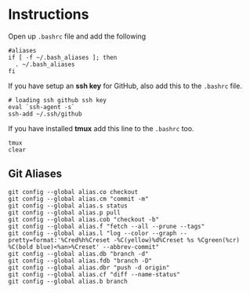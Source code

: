 # Instructions

Open up `.bashrc` file and add the following

```
#aliases
if [ -f ~/.bash_aliases ]; then
  . ~/.bash_aliases
fi
```

If you have setup an **ssh key** for GitHub, also add this to the `.bashrc` file.

```
# loading ssh github ssh key
eval `ssh-agent -s`
ssh-add ~/.ssh/github
```

If you have installed **tmux** add this line to the `.bashrc` too.

```
tmux
clear
```

## Git Aliases

```
git config --global alias.co checkout
git config --global alias.cm "commit -m"
git config --global alias.s status
git config --global alias.p pull
git config --global alias.cob "checkout -b"
git config --global alias.f "fetch --all --prune --tags"
git config --global alias.l "log --color --graph --pretty=format:'%Cred%h%Creset -%C(yellow)%d%Creset %s %Cgreen(%cr) %C(bold blue)<%an>%Creset' --abbrev-commit"
git config --global alias.db "branch -d"
git config --global alias.fdb "branch -D"
git config --global alias.dbr "push -d origin"
git config --global alias.cf "diff --name-status"
git config --global alias.b branch
```

